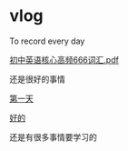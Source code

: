 
# vlog
To record every day

[初中英语核心高频666词汇.pdf](https://github.com/xiaxiagao/vlog/files/6096469/666.pdf)



还是很好的事情



[第一天]([DeepL翻译](https://www.deepl.com/Translator#en/zh/fetch%20origin) )



[好的](https://www.deepl.com/Translator#en/zh/fetch%20origin)

还是有很多事情要学习的